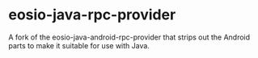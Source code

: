 # eosio-java-rpc-provider
A fork of the eosio-java-android-rpc-provider that strips out the Android parts to make it suitable for use with Java.
